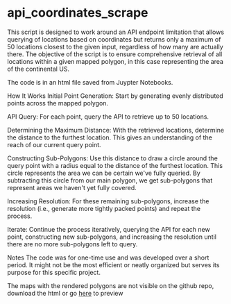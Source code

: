 # api_coordinates_scrape

This script is designed to work around an API endpoint limitation that allows querying of locations based on coordinates but returns only a maximum of 50 locations closest to the given input, regardless of how many are actually there. The objective of the script is to ensure comprehensive retrieval of all locations within a given mapped polygon, in this case representing the area of the continental US.

The code is in an html file saved from Juypter Notebooks.

How It Works
Initial Point Generation: Start by generating evenly distributed points across the mapped polygon.

API Query: For each point, query the API to retrieve up to 50 locations.

Determining the Maximum Distance: With the retrieved locations, determine the distance to the furthest location. This gives an understanding of the reach of our current query point.

Constructing Sub-Polygons: Use this distance to draw a circle around the query point with a radius equal to the distance of the furthest location. This circle represents the area we can be certain we've fully queried. By subtracting this circle from our main polygon, we get sub-polygons that represent areas we haven't yet fully covered.

Increasing Resolution: For these remaining sub-polygons, increase the resolution (i.e., generate more tightly packed points) and repeat the process.

Iterate: Continue the process iteratively, querying the API for each new point, constructing new sub-polygons, and increasing the resolution until there are no more sub-polygons left to query.

Notes
The code was for one-time use and was developed over a short period. It might not be the most efficient or neatly organized but serves its purpose for this specific project.

The maps with the rendered polygons are not visible on the github repo, download the html or go [here](https://htmlpreview.github.io/?https://github.com/dmaymay/api_coordinates_scrape/blob/main/api_coordinates_00.html) to preview 
